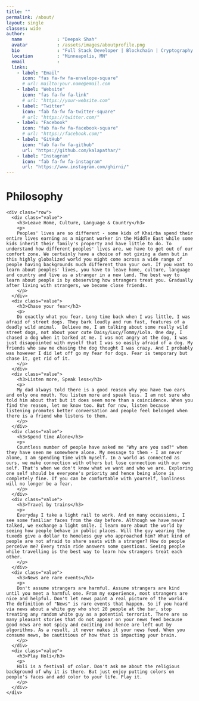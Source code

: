```yaml
---
title: ""
permalink: /about/
layout: single
classes: wide
author:
  name             : "Deepak Shah"
  avatar           : /assets/images/aboutprofile.png
  bio              : "Full Stack Developer | Blockchain | Cryptography | Computer Networks"
  location         : "Minneapolis, MN"
  email            :
  links:
    - label: "Email"
      icon: "fas fa-fw fa-envelope-square"
      # url: mailto:your.name@email.com
    - label: "Website"
      icon: "fas fa-fw fa-link"
      # url: "https://your-website.com"
    - label: "Twitter"
      icon: "fab fa-fw fa-twitter-square"
      # url: "https://twitter.com/"
    - label: "Facebook"
      icon: "fab fa-fw fa-facebook-square"
      # url: "https://facebook.com/"
    - label: "GitHub"
      icon: "fab fa-fw fa-github"
      url: "https://github.com/kalapathar/"
    - label: "Instagram"
      icon: "fab fa-fw fa-instagram"
      url: "https://www.instagram.com/ghirni/"
---
```


<h1>Philosophy</h1>
<div class="our-values-block">
  <div class="container">


    <div class="row">
      <div class="value">
        <h3>Leave Home, Culture, Language & Country</h3>
        <p>
        Peoples' lives are so different - some kids of Khairba spend their entire lives earning as a migrant worker in the Middle East while some kids inherit their family's property and have little to do. To understand how different peoples' lives are, we have to get out of our comfort zone. We certainly have a choice of not giving a damn but in this highly globalized world you might come across a wide range of people having backgrounds much different than your own. If you want to learn about peoples' lives, you have to leave home, culture, language and country and live as a stranger in a new land. The best way to learn about people is by obeserving how strangers treat you. Gradually after living with strangers, we become close friends.  
        </p>
      </div>
      <div class="value">
        <h3>Chase your fear</h3>
        <p>
        Do exactly what you fear. Long time back when I was little, I was afraid of street dogs. They bark loudly and run fast, features of a deadly wild animal.  Believe me, I am talking about some really wild street dogs, not about your cute Daisy/Lucy/Tommy/Lola. One day, I chased a dog when it barked at me. I was not angry at the dog, I was just disappointed with myself that I was so easily afraid of a dog. My friends who saw me chasing the dog thought I was crazy. And I probably was however I did let off go my fear for dogs. Fear is temporary but chase it, get rid of it.  
        </p>
      </div>
      <div class="value">
        <h3>Listen more, Speak less</h3>
        <p>
        My dad always told there is a good reason why you have two ears and only one mouth. You listen more and speak less. I am not sure who told him about that but it does seem more than a coincidence. When you find the reason, let me know too. But for now, listen because listening promotes better conversation and people feel belonged when there is a friend who listens to them.
        </p>
      </div>
      <div class="value">
        <h3>Spend time Alone</h3>
        <p>
        Countless number of people have asked me "Why are you sad?" when they have seen me somewhere alone. My message to them - I am never alone, I am spending time with myself. In a world as connected as ours, we make connection with others but lose connection with our own self. That's when we don't know what we want and who we are. Exploring one self should be everyone's priority and hence being alone is completely fine. If you can be comfortable with yourself, lonliness will no longer be a fear.
        </p>
      </div>
      <div class="value">
        <h3>Travel by trains</h3>
        <p>
        Everyday I take a light rail to work. And on many occassions, I see some familiar faces from the day before. Although we have never talked, we exchange a light smile. I learn more about the world by seeing how people behave in public places. Will the guy wearing the tuxedo give a dollar to homeless guy who approached him? What kind of people are not afraid to share seats with a stranger? How do people perceive me? Every train ride answers some questions. Seeing people while travelling is the best way to learn how strangers treat each other. 
        </p>
      </div>
      <div class="value">
        <h3>News are rare events</h3>
        <p>
        Don't assume strangers are harmful. Assume strangers are kind until you meet a harmful one. From my experience, most strangers are nice and helpful. Don't let news paint a real picture of the world. The definition of "News" is rare events that happen. So if you heard via news about a white guy who shot 20 people at the bar, stop treating any random white guy as a potential terrorist. There are so many pleasant stories that do not appear on your news feed because good news are not spicy and exciting and hence are left out by algorithms. As a result, it never makes it your news feed. When you consume news, be cautitious of how that is impacting your brain.   
        </p>
      </div>
      <div class="value">
        <h3>Play Holi</h3>
        <p>
        Holi is a festival of color. Don't ask me about the religious background of why it is there. But just enjoy putting colors on people's faces and add color to your life. Play it.     
        </p>
      </div>
    </div>
  </div>
</div>